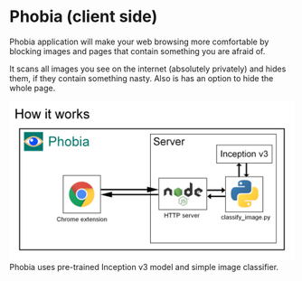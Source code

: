 # Phobia (client side)
Phobia application will make your web browsing more comfortable by blocking images and pages that contain something you are afraid of.

It scans all images you see on the internet (absolutely privately) and hides them, if they contain something nasty. Also is has an option to hide the whole page.

![Alt text](images/Structure.png)
Phobia uses pre-trained Inception v3 model and simple image classifier.
